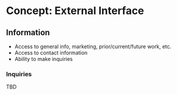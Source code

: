 # Concept: External Interface

## Information
- Access to general info, marketing, prior/current/future work, etc.
- Access to contact information
- Ability to make inquiries

### Inquiries
TBD